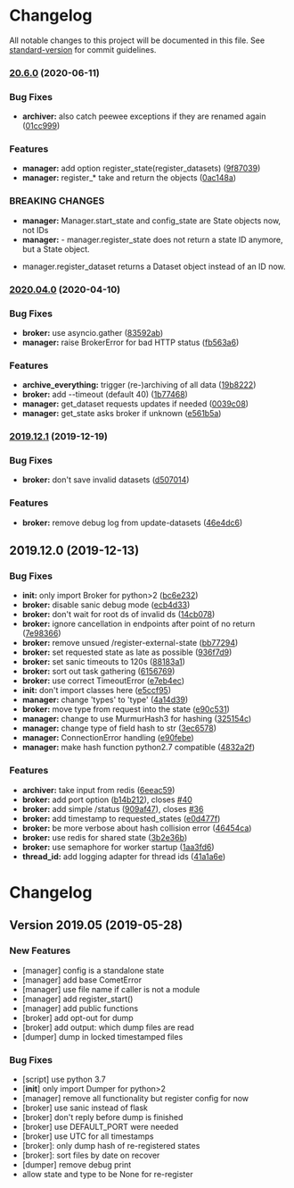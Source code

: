 # Changelog

All notable changes to this project will be documented in this file. See [standard-version](https://github.com/conventional-changelog/standard-version) for commit guidelines.



### [20.6.0](https://github.com/chime-experiment/comet/compare/2020.04.0...20.6.0) (2020-06-11)


### Bug Fixes

* **archiver:** also catch peewee exceptions if they are renamed again ([01cc999](https://github.com/chime-experiment/comet/commit/01cc9996fa49979f109a91ee84a1f833ff6efef7))


### Features

* **manager:** add option register_state(register_datasets) ([9f87039](https://github.com/chime-experiment/comet/commit/9f87039bf496742c05ee7c8e37ea061f409fecb2))
* **manager:** register_* take and return the objects ([0ac148a](https://github.com/chime-experiment/comet/commit/0ac148ad8a3e1c8faa0deee7ec4619fc9b8a3b67))


### BREAKING CHANGES

* **manager:** Manager.start_state and config_state are State objects now, not IDs
* **manager:** - manager.register_state does not return a state ID anymore, but a State
object.
- manager.register_dataset returns a Dataset object instead of an ID now.




### [2020.04.0](https://github.com/chime-experiment/comet/compare/2019.12.1...2020.04.0) (2020-04-10)


### Bug Fixes

* **broker:** use asyncio.gather ([83592ab](https://github.com/chime-experiment/comet/commit/83592ab))
* **manager:** raise BrokerError for bad HTTP status ([fb563a6](https://github.com/chime-experiment/comet/commit/fb563a6))


### Features

* **archive_everything:** trigger (re-)archiving of all data ([19b8222](https://github.com/chime-experiment/comet/commit/19b8222))
* **broker:** add --timeout (default 40) ([1b77468](https://github.com/chime-experiment/comet/commit/1b77468))
* **manager:** get_dataset requests updates if needed ([0039c08](https://github.com/chime-experiment/comet/commit/0039c08))
* **manager:** get_state asks broker if unknown ([e561b5a](https://github.com/chime-experiment/comet/commit/e561b5a))

### [2019.12.1](https://github.com/chime-experiment/comet/compare/2019.12.0...2019.12.1) (2019-12-19)


### Bug Fixes

* **broker:** don't save invalid datasets ([d507014](https://github.com/chime-experiment/comet/commit/d507014))


### Features

* **broker:** remove debug log from update-datasets ([46e4dc6](https://github.com/chime-experiment/comet/commit/46e4dc6))

## 2019.12.0 (2019-12-13)


### Bug Fixes

* **__init__:** only import Broker for python>2 ([bc6e232](https://github.com/chime-experiment/comet/commit/bc6e232))
* **broker:** disable sanic debug mode ([ecb4d33](https://github.com/chime-experiment/comet/commit/ecb4d33))
* **broker:** don't wait for root ds of invalid ds ([14cb078](https://github.com/chime-experiment/comet/commit/14cb078))
* **broker:** ignore cancellation in endpoints after point of no return ([7e98366](https://github.com/chime-experiment/comet/commit/7e98366))
* **broker:** remove unsued /register-external-state ([bb77294](https://github.com/chime-experiment/comet/commit/bb77294))
* **broker:** set requested state as late as possible ([936f7d9](https://github.com/chime-experiment/comet/commit/936f7d9))
* **broker:** set sanic timeouts to 120s ([88183a1](https://github.com/chime-experiment/comet/commit/88183a1))
* **broker:** sort out task gathering ([6156769](https://github.com/chime-experiment/comet/commit/6156769))
* **broker:** use correct TimeoutError ([e7eb4ec](https://github.com/chime-experiment/comet/commit/e7eb4ec))
* **init:** don't import classes here ([e5ccf95](https://github.com/chime-experiment/comet/commit/e5ccf95))
* **manager:** change 'types' to 'type' ([4a14d39](https://github.com/chime-experiment/comet/commit/4a14d39))
* **broker:** move type from request into the state ([e90c531](https://github.com/chime-experiment/comet/commit/e90c531))
* **manager:** change to use MurmurHash3 for hashing ([325154c](https://github.com/chime-experiment/comet/commit/325154c))
* **manager:** change type of field hash to str ([3ec6578](https://github.com/chime-experiment/comet/commit/3ec6578))
* **manager:** ConnectionError handling ([e90febe](https://github.com/chime-experiment/comet/commit/e90febe))
* **manager:** make hash function python2.7 compatible ([4832a2f](https://github.com/chime-experiment/comet/commit/4832a2f))

### Features

* **archiver:** take input from redis ([6eeac59](https://github.com/chime-experiment/comet/commit/6eeac59))
* **broker:** add port option ([b14b212](https://github.com/chime-experiment/comet/commit/b14b212)), closes [#40](https://github.com/chime-experiment/comet/issues/40)
* **broker:** add simple /status ([909af47](https://github.com/chime-experiment/comet/commit/909af47)), closes [#36](https://github.com/chime-experiment/comet/issues/36)
* **broker:** add timestamp to requested_states ([e0d477f](https://github.com/chime-experiment/comet/commit/e0d477f))
* **broker:** be more verbose about hash collision error ([46454ca](https://github.com/chime-experiment/comet/commit/46454ca))
* **broker:** use redis for shared state ([3b2e36b](https://github.com/chime-experiment/comet/commit/3b2e36b))
* **broker:** use semaphore for worker startup ([1aa3fd6](https://github.com/chime-experiment/comet/commit/1aa3fd6))
* **thread_id:** add logging adapter for thread ids ([41a1a6e](https://github.com/chime-experiment/comet/commit/41a1a6e))

# Changelog



## Version 2019.05 (2019-05-28)

### New Features
- [manager] config is a standalone state
- [manager] add base CometError
- [manager] use file name if caller is not a module
- [manager] add register_start()
- [manager] add public functions
- [broker] add opt-out for dump
- [broker] add output: which dump files are read
- [dumper] dump in locked timestamped files


### Bug Fixes
- [script] use python 3.7
- [__init__] only import Dumper for python>2
- [manager] remove all functionality but register config for now
- [broker] use sanic instead of flask
- [broker] don't reply before dump is finished
- [broker] use DEFAULT_PORT were needed
- [broker] use UTC for all timestamps
- [broker]: only dump hash of re-registered states
- [broker]: sort files by date on recover
- [dumper] remove debug print
- allow state and type to be None for re-register
